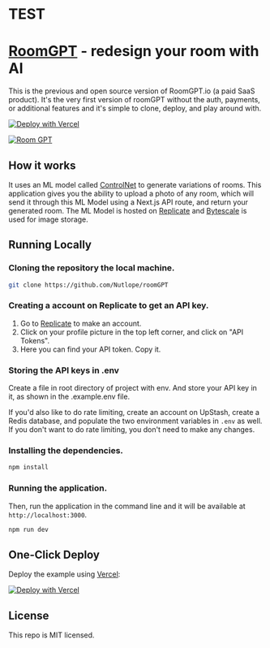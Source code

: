 # TEST

# [RoomGPT](https://roomGPT.io) - redesign your room with AI

This is the previous and open source version of RoomGPT.io (a paid SaaS product). It's the very first version of roomGPT without the auth, payments, or additional features and it's simple to clone, deploy, and play around with.

[![Deploy with Vercel](https://vercel.com/button)](https://vercel.com/new/clone?repository-url=https://github.com/Nutlope/roomGPT&env=REPLICATE_API_KEY&project-name=room-GPT&repo-name=roomGPT)

[![Room GPT](./public/screenshot.png)](https://roomGPT.io)

## How it works

It uses an ML model called [ControlNet](https://github.com/lllyasviel/ControlNet) to generate variations of rooms. This application gives you the ability to upload a photo of any room, which will send it through this ML Model using a Next.js API route, and return your generated room. The ML Model is hosted on [Replicate](https://replicate.com) and [Bytescale](https://www.bytescale.com/) is used for image storage.

## Running Locally

### Cloning the repository the local machine.

```bash
git clone https://github.com/Nutlope/roomGPT
```

### Creating a account on Replicate to get an API key.

1. Go to [Replicate](https://replicate.com/) to make an account.
2. Click on your profile picture in the top left corner, and click on "API Tokens".
3. Here you can find your API token. Copy it.

### Storing the API keys in .env

Create a file in root directory of project with env. And store your API key in it, as shown in the .example.env file.

If you'd also like to do rate limiting, create an account on UpStash, create a Redis database, and populate the two environment variables in `.env` as well. If you don't want to do rate limiting, you don't need to make any changes.

### Installing the dependencies.

```bash
npm install
```

### Running the application.

Then, run the application in the command line and it will be available at `http://localhost:3000`.

```bash
npm run dev
```

## One-Click Deploy

Deploy the example using [Vercel](https://vercel.com?utm_source=github&utm_medium=readme&utm_campaign=vercel-examples):

[![Deploy with Vercel](https://vercel.com/button)](https://vercel.com/new/clone?repository-url=https://github.com/Nutlope/roomGPT&env=REPLICATE_API_KEY&project-name=room-GPT&repo-name=roomGPT)

## License

This repo is MIT licensed.
